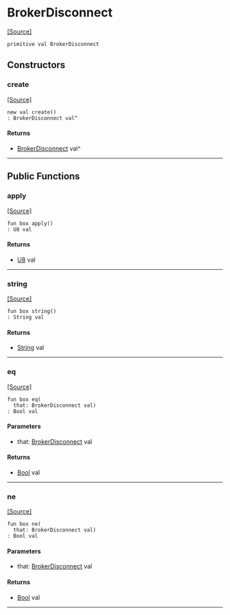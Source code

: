# BrokerDisconnect
<span class="source-link">[[Source]](src/mqtt-primitives/errorCodes.md#L-0-35)</span>
```pony
primitive val BrokerDisconnect
```

## Constructors

### create
<span class="source-link">[[Source]](src/mqtt-primitives/errorCodes.md#L-0-35)</span>


```pony
new val create()
: BrokerDisconnect val^
```

#### Returns

* [BrokerDisconnect](mqtt-primitives-BrokerDisconnect.md) val^

---

## Public Functions

### apply
<span class="source-link">[[Source]](src/mqtt-primitives/errorCodes.md#L-0-35)</span>


```pony
fun box apply()
: U8 val
```

#### Returns

* [U8](builtin-U8.md) val

---

### string
<span class="source-link">[[Source]](src/mqtt-primitives/errorCodes.md#L-0-35)</span>


```pony
fun box string()
: String val
```

#### Returns

* [String](builtin-String.md) val

---

### eq
<span class="source-link">[[Source]](src/mqtt-primitives/errorCodes.md#L-0-35)</span>


```pony
fun box eq(
  that: BrokerDisconnect val)
: Bool val
```
#### Parameters

*   that: [BrokerDisconnect](mqtt-primitives-BrokerDisconnect.md) val

#### Returns

* [Bool](builtin-Bool.md) val

---

### ne
<span class="source-link">[[Source]](src/mqtt-primitives/errorCodes.md#L-0-35)</span>


```pony
fun box ne(
  that: BrokerDisconnect val)
: Bool val
```
#### Parameters

*   that: [BrokerDisconnect](mqtt-primitives-BrokerDisconnect.md) val

#### Returns

* [Bool](builtin-Bool.md) val

---


